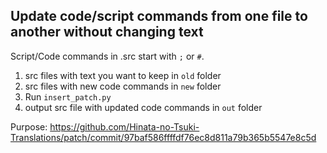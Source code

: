 ## Update code/script commands from one file to another without changing text

Script/Code commands in .src start with `;` or `#`.

1. src files with text you want to keep in `old` folder
2. src files with new code commands in `new` folder
3. Run `insert_patch.py`
4. output src file with updated code commands in `out` folder

Purpose:
https://github.com/Hinata-no-Tsuki-Translations/patch/commit/97baf586ffffdf76ec8d811a79b365b5547e8c5d


